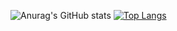 ![Anurag's GitHub stats](https://github-readme-stats.vercel.app/api?username=niiyy&theme=radical&show_icons=true)
[![Top Langs](https://github-readme-stats.vercel.app/api/top-langs/?username=niiyy&layout=compact)](https://github.com/niiyy)

